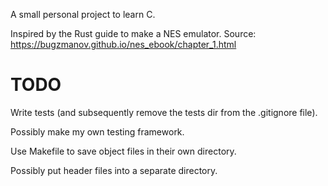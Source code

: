 A small personal project to learn C.  

Inspired by the Rust guide to make a NES emulator. Source: https://bugzmanov.github.io/nes_ebook/chapter_1.html

# TODO  

Write tests (and subsequently remove the tests dir from the .gitignore file).  

Possibly make my own testing framework.  

Use Makefile to save object files in their own directory.  

Possibly put header files into a separate directory.